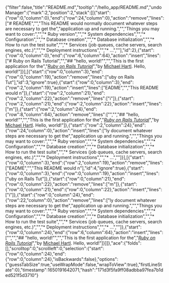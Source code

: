 {"filter":false,"title":"README.md","tooltip":"/hello_app/README.md","undoManager":{"mark":2,"position":2,"stack":[[{"start":{"row":0,"column":0},"end":{"row":24,"column":0},"action":"remove","lines":["# README","","This README would normally document whatever steps are necessary to get the","application up and running.","","Things you may want to cover:","","* Ruby version","","* System dependencies","","* Configuration","","* Database creation","","* Database initialization","","* How to run the test suite","","* Services (job queues, cache servers, search engines, etc.)","","* Deployment instructions","","* ...",""],"id":2},{"start":{"row":0,"column":0},"end":{"row":6,"column":64},"action":"insert","lines":["# Ruby on Rails Tutorial","","## \"hello, world!\"","","This is the first application for the","[*Ruby on Rails Tutorial*](https://railstutorial.jp/)","by [Michael Hartl](https://www.michaelhartl.com/). Hello, world!"]}],[{"start":{"row":0,"column":3},"end":{"row":0,"column":19},"action":"remove","lines":["uby on Rails Tut"],"id":3,"ignore":true},{"start":{"row":0,"column":3},"end":{"row":2,"column":19},"action":"insert","lines":["EADME","","This README would n"]},{"start":{"row":2,"column":21},"end":{"row":2,"column":22},"action":"remove","lines":["i"]},{"start":{"row":2,"column":21},"end":{"row":2,"column":22},"action":"insert","lines":["m"]},{"start":{"row":2,"column":24},"end":{"row":8,"column":64},"action":"remove","lines":["","","## \"hello, world!\"","","This is the first application for the","[*Ruby on Rails Tutorial*](https://railstutorial.jp/)","by [Michael Hartl](https://www.michaelhartl.com/). Hello, world!"]},{"start":{"row":2,"column":24},"end":{"row":24,"column":0},"action":"insert","lines":["ly document whatever steps are necessary to get the","application up and running.","","Things you may want to cover:","","* Ruby version","","* System dependencies","","* Configuration","","* Database creation","","* Database initialization","","* How to run the test suite","","* Services (job queues, cache servers, search engines, etc.)","","* Deployment instructions","","* ...",""]}],[{"start":{"row":0,"column":3},"end":{"row":2,"column":19},"action":"remove","lines":["EADME","","This README would n"],"id":4,"ignore":true},{"start":{"row":0,"column":3},"end":{"row":0,"column":19},"action":"insert","lines":["uby on Rails Tut"]},{"start":{"row":0,"column":21},"end":{"row":0,"column":22},"action":"remove","lines":["m"]},{"start":{"row":0,"column":21},"end":{"row":0,"column":22},"action":"insert","lines":["i"]},{"start":{"row":0,"column":24},"end":{"row":22,"column":0},"action":"remove","lines":["ly document whatever steps are necessary to get the","application up and running.","","Things you may want to cover:","","* Ruby version","","* System dependencies","","* Configuration","","* Database creation","","* Database initialization","","* How to run the test suite","","* Services (job queues, cache servers, search engines, etc.)","","* Deployment instructions","","* ...",""]},{"start":{"row":0,"column":24},"end":{"row":6,"column":64},"action":"insert","lines":["","","## \"hello, world!\"","","This is the first application for the","[*Ruby on Rails Tutorial*](https://railstutorial.jp/)","by [Michael Hartl](https://www.michaelhartl.com/). Hello, world!"]}]]},"ace":{"folds":[],"scrolltop":0,"scrollleft":0,"selection":{"start":{"row":0,"column":24},"end":{"row":0,"column":24},"isBackwards":false},"options":{"guessTabSize":true,"useWrapMode":false,"wrapToView":true},"firstLineState":0},"timestamp":1650191642071,"hash":"171d3f5fa9ff08adbba97fea7b1ded521f5d3710"}